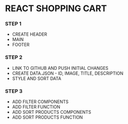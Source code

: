 # REACT SHOPPING CART

### STEP 1
* CREATE HEADER
* MAIN
* FOOTER

### STEP 2
* LINK TO GITHUB AND PUSH INITIAL CHANGES
* CREATE DATA.JSON - ID, IMAGE, TITLE, DESCRIPTION
* STYLE AND SORT DATA 

### STEP 3 
* ADD FILTER COMPONENTS
* ADD FILTER FUNCTION
* ADD SORT PRODUCTS COMPONENTS
* ADD SORT PRODUCTS FUNCTION



